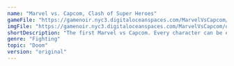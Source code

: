 ```yaml
---
name: "Marvel vs. Capcom, Clash of Super Heroes"
gameFile: "https://gamenoir.nyc3.digitaloceanspaces.com/MarvelVsCapcom/mvsc.zip"
imgFile: "https://gamenoir.nyc3.digitaloceanspaces.com/MarvelVsCapcom/original.jpg"
shortDescription: "The first Marvel vs Capcom. Every character can be extremely powerful in the right hand."
genre: "Fighting"
topic: "Doom"
version: "original"
---
```

